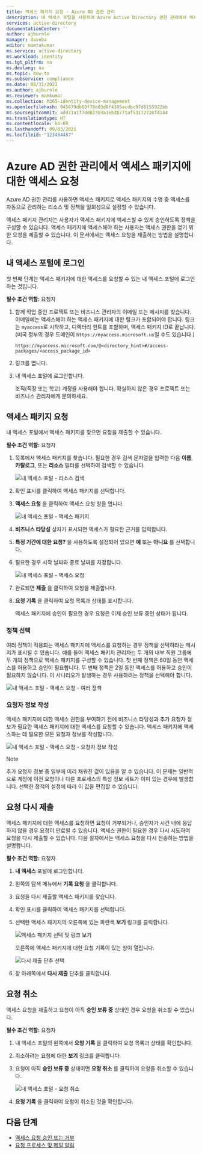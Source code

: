 ```yaml
---
title: 액세스 패키지 요청 - Azure AD 권한 관리
description: 내 액세스 포털을 사용하여 Azure Active Directory 권한 관리에서 액세스 패키지에 대한 액세스를 요청하는 방법을 알아봅니다.
services: active-directory
documentationCenter: ''
author: ajburnle
manager: daveba
editor: mamtakumar
ms.service: active-directory
ms.workload: identity
ms.tgt_pltfrm: na
ms.devlang: na
ms.topic: how-to
ms.subservice: compliance
ms.date: 08/31/2021
ms.author: ajburnle
ms.reviewer: mamkumar
ms.collection: M365-identity-device-management
ms.openlocfilehash: 945679db60f78e03d8f4385acdbc97d8155922bb
ms.sourcegitcommit: add71a1f7dd82303a1eb3b771af53172726f4144
ms.translationtype: HT
ms.contentlocale: ko-KR
ms.lasthandoff: 09/03/2021
ms.locfileid: "123434487"
---
```

# <a name="request-access-to-an-access-package-in-azure-ad-entitlement-management"></a>Azure AD 권한 관리에서 액세스 패키지에 대한 액세스 요청

Azure AD 권한 관리를 사용하면 액세스 패키지로 액세스 패키지의 수명 중 액세스를 자동으로 관리하는 리소스 및 정책을 일회성으로 설정할 수 있습니다. 

액세스 패키지 관리자는 사용자가 액세스 패키지에 액세스할 수 있게 승인하도록 정책을 구성할 수 있습니다. 액세스 패키지에 액세스해야 하는 사용자는 액세스 권한을 얻기 위한 요청을 제출할 수 있습니다. 이 문서에서는 액세스 요청을 제출하는 방법을 설명합니다.

## <a name="sign-in-to-the-my-access-portal"></a>내 액세스 포털에 로그인

첫 번째 단계는 액세스 패키지에 대한 액세스를 요청할 수 있는 내 액세스 포털에 로그인하는 것입니다.

**필수 조건 역할:** 요청자

1. 함께 작업 중인 프로젝트 또는 비즈니스 관리자의 이메일 또는 메시지를 찾습니다. 이메일에는 액세스해야 하는 액세스 패키지에 대한 링크가 포함되어야 합니다. 링크는 `myaccess`로 시작하고, 디렉터리 힌트를 포함하며, 액세스 패키지 ID로 끝납니다.  (미국 정부의 경우 도메인이 `https://myaccess.microsoft.us`일 수도 있습니다.)
 
    `https://myaccess.microsoft.com/@<directory_hint>#/access-packages/<access_package_id>`

1. 링크를 엽니다.

1. 내 액세스 포털에 로그인합니다.

    조직(직장 또는 학교) 계정을 사용해야 합니다. 확실하지 않은 경우 프로젝트 또는 비즈니스 관리자에게 문의하세요.

## <a name="request-an-access-package"></a>액세스 패키지 요청

내 액세스 포털에서 액세스 패키지를 찾으면 요청을 제출할 수 있습니다.

**필수 조건 역할:** 요청자

1. 목록에서 액세스 패키지를 찾습니다.  필요한 경우 검색 문자열을 입력한 다음 **이름**, **카탈로그**, 또는 **리소스** 필터를 선택하여 검색할 수 있습니다.

    ![내 액세스 포털 - 리소스 검색](./media/entitlement-management-request-access/my-access-resource-search.png)

1. 확인 표시를 클릭하여 액세스 패키지를 선택합니다.

1. **액세스 요청** 을 클릭하여 액세스 요청 창을 엽니다.

    ![내 액세스 포털 - 액세스 패키지](./media/entitlement-management-request-access/my-access-request-access-button.png)

1. **비즈니스 타당성** 상자가 표시되면 액세스가 필요한 근거를 입력합니다.

1. **특정 기간에 대한 요청?** 을 사용하도록 설정되어 있으면 **예** 또는 **아니요** 를 선택합니다.

1. 필요한 경우 시작 날짜와 종료 날짜를 지정합니다.

    ![내 액세스 포털 - 액세스 요청](./media/entitlement-management-shared/my-access-request-access.png)

1. 완료되면 **제출** 을 클릭하여 요청을 제출합니다.

1. **요청 기록** 을 클릭하여 요청 목록과 상태를 표시합니다.

    액세스 패키지에 승인이 필요한 경우 요청은 이제 승인 보류 중인 상태가 됩니다.

### <a name="select-a-policy"></a>정책 선택

여러 정책이 적용되는 액세스 패키지에 액세스를 요청하는 경우 정책을 선택하라는 메시지가 표시될 수 있습니다. 예를 들어 액세스 패키지 관리자는 두 개의 내부 직원 그룹에 두 개의 정책으로 액세스 패키지를 구성할 수 있습니다. 첫 번째 정책은 60일 동안 액세스를 허용하고 승인이 필요합니다. 두 번째 정책은 2일 동안 액세스를 허용하고 승인이 필요하지 않습니다. 이 시나리오가 발생하는 경우 사용하려는 정책을 선택해야 합니다.

![내 액세스 포털 - 액세스 요청 - 여러 정책](./media/entitlement-management-request-access/my-access-multiple-policies.png)

### <a name="fill-out-requestor-information"></a>요청자 정보 작성

액세스 패키지에 대한 액세스 권한을 부여하기 전에 비즈니스 타당성과 추가 요청자 정보가 필요한 액세스 패키지에 대한 액세스를 요청할 수 있습니다. 액세스 패키지에 액세스하는 데 필요한 모든 요청자 정보를 작성합니다.

![내 액세스 포털 - 액세스 요청 - 요청자 정보 작성](./media/entitlement-management-request-access/my-access-requestor-information.png)

> [!NOTE]
> 추가 요청자 정보 중 일부에 미리 채워진 값이 있음을 알 수 있습니다. 이 문제는 일반적으로 계정에 이전 요청이나 다른 프로세스의 특성 정보 세트가 이미 있는 경우에 발생합니다. 선택한 정책의 설정에 따라 이 값을 편집할 수 있습니다.

## <a name="resubmit-a-request"></a>요청 다시 제출

액세스 패키지에 대한 액세스를 요청하면 요청이 거부되거나, 승인자가 시간 내에 응답하지 않을 경우 요청이 만료될 수 있습니다. 액세스 권한이 필요한 경우 다시 시도하여 요청을 다시 제출할 수 있습니다. 다음 절차에서는 액세스 요청을 다시 전송하는 방법을 설명합니다.

**필수 조건 역할:** 요청자

1. **내 액세스** 포털에 로그인합니다.

1. 왼쪽의 탐색 메뉴에서 **기록 요청** 을 클릭합니다.

1. 요청을 다시 제출할 액세스 패키지를 찾습니다.

1. 확인 표시를 클릭하여 액세스 패키지를 선택합니다.

1. 선택한 액세스 패키지의 오른쪽에 있는 파란색 **보기** 링크를 클릭합니다.
    
    ![액세스 패키지 선택 및 링크 보기](./media/entitlement-management-request-access/resubmit-request-select-request-and-view.png)

    오른쪽에 액세스 패키지에 대한 요청 기록이 있는 창이 열립니다.
    
    ![다시 제출 단추 선택](./media/entitlement-management-request-access/resubmit-request-select-resubmit.png)

1. 창 아래쪽에서 **다시 제출** 단추를 클릭합니다.

## <a name="cancel-a-request"></a>요청 취소

액세스 요청을 제출하고 요청이 아직 **승인 보류 중** 상태인 경우 요청을 취소할 수 있습니다.

**필수 조건 역할:** 요청자

1. 내 액세스 포털의 왼쪽에서 **요청 기록** 을 클릭하여 요청 목록과 상태를 확인합니다.

1. 취소하려는 요청에 대한 **보기** 링크를 클릭합니다.

1. 요청이 아직 **승인 보류 중** 상태이면 **요청 취소** 를 클릭하여 요청을 취소할 수 있습니다.

    ![내 액세스 포털 - 요청 취소](./media/entitlement-management-request-access/my-access-cancel-request.png)

1. **요청 기록** 을 클릭하여 요청이 취소된 것을 확인합니다.

## <a name="next-steps"></a>다음 단계

- [액세스 요청 승인 또는 거부](entitlement-management-request-approve.md)
- [요청 프로세스 및 메일 알림](entitlement-management-process.md)